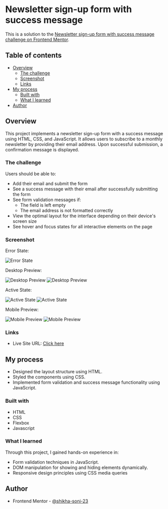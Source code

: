 # Newsletter sign-up form with success message

This is a solution to the [Newsletter sign-up form with success message challenge on Frontend Mentor](https://www.frontendmentor.io/challenges/newsletter-signup-form-with-success-message-3FC1AZbNrv).

## Table of contents

- [Overview](#overview)
  - [The challenge](#the-challenge)
  - [Screenshot](#screenshot)
  - [Links](#links)
- [My process](#my-process)
  - [Built with](#built-with)
  - [What I learned](#what-i-learned)
- [Author](#author)


## Overview
This project implements a newsletter sign-up form with a success message using HTML, CSS, and JavaScript. It allows users to subscribe to a monthly newsletter by providing their email address. Upon successful submission, a confirmation message is displayed.

### The challenge

Users should be able to:

- Add their email and submit the form
- See a success message with their email after successfully submitting the form
- See form validation messages if:
  - The field is left empty
  - The email address is not formatted correctly
- View the optimal layout for the interface depending on their device's screen size
- See hover and focus states for all interactive elements on the page

### Screenshot

Error State:

![Error State](./Screenshots/p1.png)

Desktop Preview:

![Desktop Preview](./Screenshots/p2.png)
![Desktop Preview](./Screenshots/p3.png)

Active State:

![Active State](./Screenshots/h1.png)
![Active State](./Screenshots/h2.png)

Mobile Preview:

![Mobile Preview](./Screenshots/m1.png)
![Mobile Preview](./Screenshots/m2.png)

### Links

- Live Site URL: [Click here](https://fm-newsletter-signup-form.netlify.app/)

## My process
- Designed the layout structure using HTML.
- Styled the components using CSS.
- Implemented form validation and success message functionality using JavaScript.

### Built with

- HTML
- CSS
- Flexbox
- Javascript

### What I learned

Through this project, I gained hands-on experience in:

- Form validation techniques in JavaScript.
- DOM manipulation for showing and hiding elements dynamically.
- Responsive design principles using CSS media queries

## Author

- Frontend Mentor - [@shikha-soni-23](https://www.frontendmentor.io/profile/shikha-soni-23)


